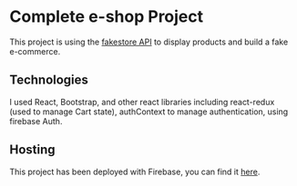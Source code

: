 # Complete e-shop Project

This project is using the [fakestore API](https://fakestoreapi.com/products) to display products and build a fake e-commerce.

## Technologies

I used React, Bootstrap, and other react libraries including react-redux (used to manage Cart state), authContext to manage authentication, using firebase Auth.


## Hosting

This project has been deployed with Firebase, you can find it [here](https://complete-e-shop.web.app).


